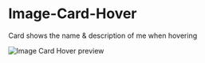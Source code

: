 # Image-Card-Hover

Card shows the name &amp; description of me when hovering

![Image Card Hover preview](https://user-images.githubusercontent.com/66785205/100362444-703c8300-3021-11eb-8f51-4f56534b1e58.gif)
